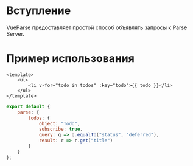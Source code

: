 # Вступление

VueParse предоставляет простой способ объявлять запросы к Parse Server.

# Пример использования

```vue
<template>
    <ul>
        <li v-for="todo in todos" :key="todo">{{ todo }}</li>
    </ul>
</template>
```

```js
export default {
    parse: {
        todos: {
            object: "Todo",
            subscribe: true,
            query: q => q.equalTo("status", "deferred"),
            result: r => r.get("title")
        }
    }
};
```
